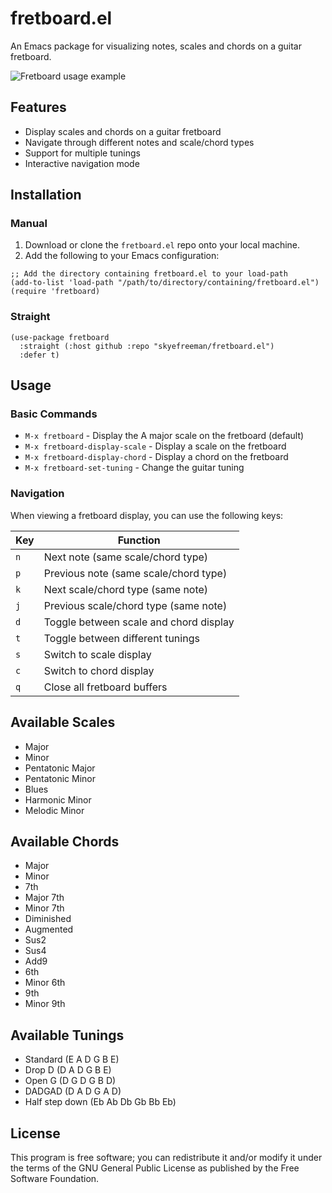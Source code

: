 # fretboard.el

An Emacs package for visualizing notes, scales and chords on a guitar fretboard.

![Fretboard usage example](https://raw.githubusercontent.com/skyefreeman/fretboard.el/main/fretboard-example-usage.gif)

## Features

- Display scales and chords on a guitar fretboard
- Navigate through different notes and scale/chord types
- Support for multiple tunings
- Interactive navigation mode

## Installation

### Manual

1. Download or clone the `fretboard.el` repo onto your local machine.
2. Add the following to your Emacs configuration:

```elisp
;; Add the directory containing fretboard.el to your load-path
(add-to-list 'load-path "/path/to/directory/containing/fretboard.el")
(require 'fretboard)
```

### Straight

```elisp
(use-package fretboard
  :straight (:host github :repo "skyefreeman/fretboard.el")
  :defer t)
```

## Usage

### Basic Commands

- `M-x fretboard` - Display the A major scale on the fretboard (default)
- `M-x fretboard-display-scale` - Display a scale on the fretboard
- `M-x fretboard-display-chord` - Display a chord on the fretboard
- `M-x fretboard-set-tuning` - Change the guitar tuning

### Navigation

When viewing a fretboard display, you can use the following keys:

| Key | Function |
|-----|----------|
| `n` | Next note (same scale/chord type) |
| `p` | Previous note (same scale/chord type) |
| `k` | Next scale/chord type (same note) |
| `j` | Previous scale/chord type (same note) |
| `d` | Toggle between scale and chord display |
| `t` | Toggle between different tunings |
| `s` | Switch to scale display |
| `c` | Switch to chord display |
| `q` | Close all fretboard buffers |

## Available Scales

- Major
- Minor
- Pentatonic Major
- Pentatonic Minor
- Blues
- Harmonic Minor
- Melodic Minor

## Available Chords

- Major
- Minor
- 7th
- Major 7th
- Minor 7th
- Diminished
- Augmented
- Sus2
- Sus4
- Add9
- 6th
- Minor 6th
- 9th
- Minor 9th

## Available Tunings

- Standard (E A D G B E)
- Drop D (D A D G B E)
- Open G (D G D G B D)
- DADGAD (D A D G A D)
- Half step down (Eb Ab Db Gb Bb Eb)

## License

This program is free software; you can redistribute it and/or modify it under the terms of the GNU General Public License as published by the Free Software Foundation.
